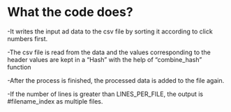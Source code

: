 # What the code does?

-It writes the input ad data to the csv file by sorting it according to click numbers first.

-The csv file is read from the data and the values corresponding to the header values are kept in a “Hash” with the help of “combine_hash” function

-After the process is finished, the processed data is added to the file again.

-If the number of lines is greater than LINES_PER_FILE, the output is #filename_index as multiple files.

